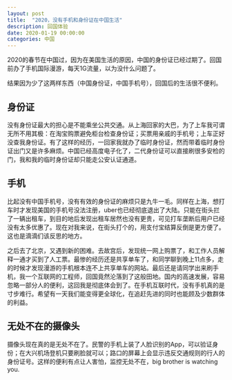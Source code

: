 ```yaml
---
layout: post
title:  "2020，没有手机和身份证在中国生活"
description: 回国体验
date: 2020-01-19 00:00:00
categories: 中国
---
```


2020的春节在中国过，因为在美国生活的原因，中国的身份证已经过期了。回国前办了手机国际漫游，每天1G流量，以为没什么问题了。

结果因为少了这两样东西（中国身份证，中国手机号），回国后的生活很不便利。

## 身份证
没有身份证最大的担心是不能乘坐公共交通。从上海回家的大巴，为了上车我可谓无所不用其极：在淘宝购票避免柜台检查身份证；买票用亲戚的手机号；上车正好没查我身份证。有了这样的经历，一回家我就办了临时身份证，然而带着临时身份证出门又是许多麻烦。中国已经高度电子化了，二代身份证可以直接刷很多安检的门，我和我的临时身份证却只能走公安认证通道。

## 手机
比起没有中国手机号，没有有效的身份证的麻烦只是九牛一毛。同样在上海，想打车时才发现美国的手机号没法注册，uber也已经彻底退出了大陆。只能在街头拦了一辆出租车，到目的地后发现出租车居然也没有更贵，可见打车垄断后用户已经没有太多优惠了。现在对我来说，在街头打个的，用支付宝结算反倒是更方便了。这也是滴滴们该反思的地方。

之后去了北京，又遇到新的困难。去故宫后，发现统一网上购票了，和工作人员解释一通才买到了人工票。最惨的经历还是共享单车了，和同学聊到晚上11点多，走的时候才发现漫游的手机根本连不上共享单车的网站。最后还是请同学出来刷手机，我一个互联网的工程师，回国竟然沦落到了这般田地。国内的高速发展，容易忽略一部分人的便利，这回我是彻底体会到了。在手机互联时代，没有手机真的是寸步难行。希望有一天我们能变得更全球化，在追赶先进的同时也能顾及少数群体的利益。

## 无处不在的摄像头
摄像头现在真的是无处不在了。民警的手机上装了人脸识别的App，可以验证身份；在大兴机场登机只要刷脸就可以；路口的屏幕上会显示违反交通规则的行人的身份证号。这样的便利有点让人害怕，监控无处不在，big brother is watching you.